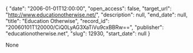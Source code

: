 {
  "date": "2006-01-01T12:00:00", 
  "open_access": false, 
  "target_url": "http://www.educationotherwise.net/", 
  "description": null, 
  "end_date": null, 
  "title": "Education Otherwise", 
  "record_id": "20060101T120000/CiQ0LyAG3XaTiVu9cxBBRw==", 
  "publisher": "educationotherwise.net", 
  "slug": 12930, 
  "start_date": null
}

None